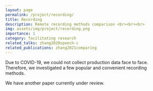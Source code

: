 ```yaml
---
layout: page
permalink: /project/recording/
title: Recording
description: Remote recording methods comparison <br><br><br>
img: assets/img/project/recording.png
importance: 1
category: facilitating research
related_talks: zhang2020speech-c
related_publications: zhang2021comparing
---
```


Due to COVID-19, we could not collect production data face to face. Therefore, we investigated a few popular and convenient recording methods.

We have another paper currently under review.
